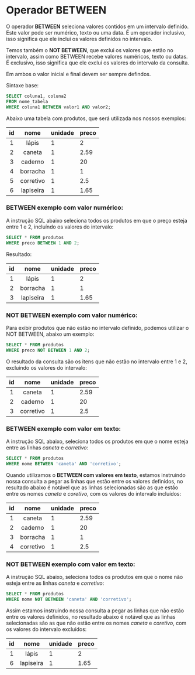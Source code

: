 # Operador BETWEEN

O operador **BETWEEN** seleciona valores contidos em um intervalo definido. Este valor pode ser numérico, texto ou uma data.
É um operador inclusivo, isso significa que ele inclui os valores definidos no intervalo. 

Temos também o **NOT BETWEEN**, que exclui os valores que estão no intervalo, assim como BETWEEN recebe valores numéricos, texto ou datas. É exclusivo, isso significa que ele excluí os valores do intervalo da consulta.

Em ambos o valor inicial e final devem ser sempre defindos.

Sintaxe base:

```sql
SELECT coluna1, coluna2
FROM nome_tabela
WHERE coluna1 BETWEEN valor1 AND valor2;
```

Abaixo uma tabela com produtos, que será utilizada nos nossos exemplos:

| id  |   nome    | unidade | preco |
| :-: | :-------: | :------ | :---- |
|  1  |   lápis   | 1       | 2     |
|  2  |  caneta   | 1       | 2.59  |
|  3  |  caderno  | 1       | 20    |
|  4  | borracha  | 1       | 1     |
|  5  | corretivo | 1       | 2.5   |
|  6  | lapiseira | 1       | 1.65  |

### BETWEEN exemplo com valor numérico:

A instrução SQL abaixo seleciona todos os produtos em que o preço esteja entre 1 e 2, incluíndo os valores do intervalo:

```sql
SELECT * FROM produtos
WHERE preco BETWEEN 1 AND 2;
```

Resultado:

| id  |   nome    | unidade | preco |
| :-: | :-------: | :------ | :---- |
|  1  |   lápis   | 1       | 2     |
|  2  | borracha  | 1       | 1     |
|  3  | lapiseira | 1       | 1.65  |

### NOT BETWEEN exemplo com valor numérico:

Para exibir produtos que não estão no intervalo definido, podemos utilizar o NOT BETWEEN, abaixo um exemplo:

```sql
SELECT * FROM produtos
WHERE preco NOT BETWEEN 1 AND 2;
```

O resultado da consulta são os itens que não estão no intervalo entre 1 e 2, excluíndo os valores do intervalo:

| id  |   nome    | unidade | preco |
| :-: | :-------: | :------ | :---- |
|  1  |  caneta   | 1       | 2.59  |
|  2  |  caderno  | 1       | 20    |
|  3  | corretivo | 1       | 2.5   |

### BETWEEN exemplo com valor em texto:

A instrução SQL abaixo, seleciona todos os produtos em que o nome esteja entre as linhas _caneta_ e _corretivo_:

```sql
SELECT * FROM produtos
WHERE nome BETWEEN 'caneta' AND 'corretivo';
```

Quando utilizamos o **BETWEEN com valores em texto**, estamos instruindo nossa consulta a pegar as linhas que estão entre os valores definidos, no resultado abaixo é notável que as linhas selecionadas são as que estão entre os nomes _caneta_ e _coretivo_, com os valores do intervalo incluídos:

| id  |   nome    | unidade | preco |
| :-: | :-------: | :------ | :---- |
|  1  |  caneta   | 1       | 2.59  |
|  2  |  caderno  | 1       | 20    |
|  3  | borracha  | 1       | 1     |
|  4  | corretivo | 1       | 2.5   |

### NOT BETWEEN exemplo com valor em texto:

A instrução SQL abaixo, seleciona todos os produtos em que o nome não esteja entre as linhas _caneta_ e _corretivo_:

```sql
SELECT * FROM produtos
WHERE nome NOT BETWEEN 'caneta' AND 'corretivo';
```

Assim estamos instruindo nossa consulta a pegar as linhas que não estão entre os valores definidos, no resultado abaixo é notável que as linhas selecionadas são as que não estão entre os nomes _caneta_ e _coretivo_, com os valores do intervalo excluídos:

| id  |   nome    | unidade | preco |
| :-: | :-------: | :------ | :---- |
|  1  |   lápis   | 1       | 2     |
|  6  | lapiseira | 1       | 1.65  |
